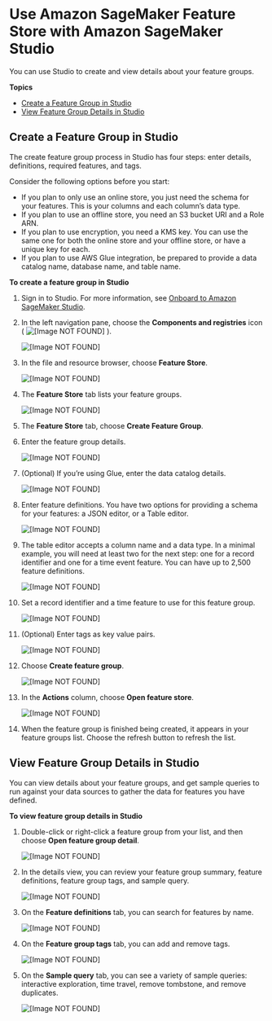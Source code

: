 # Use Amazon SageMaker Feature Store with Amazon SageMaker Studio<a name="feature-store-use-with-studio"></a>

 You can use Studio to create and view details about your feature groups\. 

**Topics**
+ [Create a Feature Group in Studio](#feature-store-create-feature-group-studio)
+ [View Feature Group Details in Studio](#feature-store-view-feature-group-detail-studio)

## Create a Feature Group in Studio<a name="feature-store-create-feature-group-studio"></a>

 The create feature group process in Studio has four steps: enter details, definitions, required features, and tags\. 

 Consider the following options before you start: 
+  If you plan to only use an online store, you just need the schema for your features\. This is your columns and each column’s data type\.  
+  If you plan to use an offline store, you need an S3 bucket URI and a Role ARN\.  
+  If you plan to use encryption, you need a KMS key\. You can use the same one for both the online store and your offline store, or have a unique key for each\. 
+  If you plan to use AWS Glue integration, be prepared to provide a data catalog name, database name, and table name\. 

**To create a feature group in Studio**

1. Sign in to Studio\. For more information, see [Onboard to Amazon SageMaker Studio](gs-studio-onboard.md)\.

1. In the left navigation pane, choose the **Components and registries** icon \( ![\[Image NOT FOUND\]](http://docs.aws.amazon.com/sagemaker/latest/dg/images/icons/Components_registries.png) \)\.

    ![\[Image NOT FOUND\]](http://docs.aws.amazon.com/sagemaker/latest/dg/images/Use-Feature-Store-with-Studio-2020-11-29_07-31-36.png)

1.  In the file and resource browser, choose **Feature Store**\. 

    ![\[Image NOT FOUND\]](http://docs.aws.amazon.com/sagemaker/latest/dg/images/Use-Feature-Store-with-Studio-2020-11-29_07-08-56.png) 

1.  The **Feature Store** tab lists your feature groups\. 

    ![\[Image NOT FOUND\]](http://docs.aws.amazon.com/sagemaker/latest/dg/images/Use-Feature-Store-with-Studio-2020-11-29_07-11-18.png) 

1. The **Feature Store** tab, choose **Create Feature Group**\. 

1.  Enter the feature group details\. 

    ![\[Image NOT FOUND\]](http://docs.aws.amazon.com/sagemaker/latest/dg/images/Use-Feature-Store-with-Studio-2020-11-29_07-13-03.png) 

1. \(Optional\) If you’re using Glue, enter the data catalog details\. 

    ![\[Image NOT FOUND\]](http://docs.aws.amazon.com/sagemaker/latest/dg/images/Use-Feature-Store-with-Studio-2020-11-29_07-13-21.png) 

1. Enter feature definitions\. You have two options for providing a schema for your features: a JSON editor, or a Table editor\.  

    ![\[Image NOT FOUND\]](http://docs.aws.amazon.com/sagemaker/latest/dg/images/Use-Feature-Store-with-Studio-2020-11-29_07-14-52.png) 

1.  The table editor accepts a column name and a data type\. In a minimal example, you will need at least two for the next step: one for a record identifier and one for a time event feature\. You can have up to 2,500 feature definitions\. 

    ![\[Image NOT FOUND\]](http://docs.aws.amazon.com/sagemaker/latest/dg/images/Use-Feature-Store-with-Studio-2020-11-29_07-16-37.png) 

1.  Set a record identifier and a time feature to use for this feature group\. 

    ![\[Image NOT FOUND\]](http://docs.aws.amazon.com/sagemaker/latest/dg/images/Use-Feature-Store-with-Studio-2020-11-29_07-17-13.png) 

1. \(Optional\) Enter tags as key value pairs\. 

    ![\[Image NOT FOUND\]](http://docs.aws.amazon.com/sagemaker/latest/dg/images/Use-Feature-Store-with-Studio-2020-11-29_07-17-39.png) 

1.  Choose **Create feature group**\. 

    ![\[Image NOT FOUND\]](http://docs.aws.amazon.com/sagemaker/latest/dg/images/Use-Feature-Store-with-Studio-2020-11-29_07-19-31.png) 

1. In the **Actions** column, choose **Open feature store**\.  

    ![\[Image NOT FOUND\]](http://docs.aws.amazon.com/sagemaker/latest/dg/images/Use-Feature-Store-with-Studio-2020-11-29_07-20-24.png) 

1. When the feature group is finished being created, it appears in your feature groups list\. Choose the refresh button to refresh the list\. 

## View Feature Group Details in Studio<a name="feature-store-view-feature-group-detail-studio"></a>

 You can view details about your feature groups, and get sample queries to run against your data sources to gather the data for features you have defined\. 

**To view feature group details in Studio**

1.  Double\-click or right\-click a feature group from your list, and then choose **Open feature group detail**\. 

    ![\[Image NOT FOUND\]](http://docs.aws.amazon.com/sagemaker/latest/dg/images/Use-Feature-Store-with-Studio-2020-11-29_07-21-01.png) 

1. In the details view, you can review your feature group summary, feature definitions, feature group tags, and sample query\.  

    ![\[Image NOT FOUND\]](http://docs.aws.amazon.com/sagemaker/latest/dg/images/Use-Feature-Store-with-Studio-2020-11-29_08-16-43.png) 

1.  On the **Feature definitions** tab, you can search for features by name\. 

    ![\[Image NOT FOUND\]](http://docs.aws.amazon.com/sagemaker/latest/dg/images/Use-Feature-Store-with-Studio-2020-11-29_08-16-14.png) 

1.  On the **Feature group tags** tab, you can add and remove tags\. 

    ![\[Image NOT FOUND\]](http://docs.aws.amazon.com/sagemaker/latest/dg/images/Use-Feature-Store-with-Studio-2020-11-29_08-16-20.png) 

1.  On the **Sample query** tab, you can see a variety of sample queries: interactive exploration, time travel, remove tombstone, and remove duplicates\. 

    ![\[Image NOT FOUND\]](http://docs.aws.amazon.com/sagemaker/latest/dg/images/Use-Feature-Store-with-Studio-2020-11-29_07-21-22.png) 